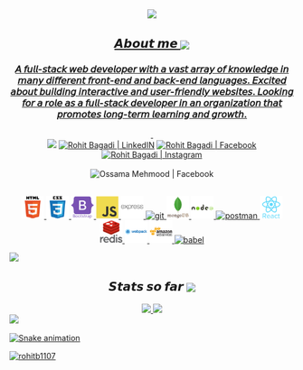 <!-- Name section -->
<p align="left">
  <img alt="" style="{max-height: 0px}" src="https://i.ibb.co/WVW5z9h/Blue-Minimalist-Nightmare-Ninja-Gaming-Linkedin-Banner.jpg">
</p>

<!-- <h1 align="center">𝙃𝙞 𝙩𝙝𝙚𝙧𝙚 <img src="https://raw.githubusercontent.com/MartinHeinz/MartinHeinz/master/wave.gif" width="30px">, 𝙄'𝙢 𝙍𝙤𝙝𝙞𝙩 𝘽𝙖𝙜𝙖𝙙𝙞</h1> -->

<!-- New content start -->

<!-- Moving title section -->
<p align="center">
<a align="center" href="https://github.com/DenverCoder1/readme-typing-svg"><img src="https://readme-typing-svg.herokuapp.com?&font=IBM+Plex+Sans&color=ff54b2&size=25&lines=𝙒𝙚𝙡𝙘𝙤𝙢𝙚+𝙩𝙤+𝙢𝙮+𝙂𝙞𝙩𝙃𝙪𝙗+𝙥𝙧𝙤𝙛𝙞𝙡𝙚!;𝙄'𝙢+𝙖+𝙁𝙪𝙡𝙡-𝙨𝙩𝙖𝙘𝙠+𝙬𝙚𝙗+𝙙𝙚𝙫𝙚𝙡𝙤𝙥𝙚𝙧.;𝙄+𝙡𝙤𝙫𝙚+𝙘𝙤𝙙𝙞𝙣𝙜+𝙖𝙣𝙙+𝙩𝙚𝙘𝙝𝙣𝙤𝙡𝙤𝙜𝙮." /></𝘢>
</p>


<!-- About section -->
<h2 align="center">𝘼𝙗𝙤𝙪𝙩 𝙢𝙚 <img align ='center' src='https://media2.giphy.com/media/UQDSBzfyiBKvgFcSTw/giphy.gif?cid=ecf05e47p3cd513axbek3f56ti3jzizq8hincw20jauyyfyw&rid=giphy.gif' width = '32px'></h2>
<h3 align="center">𝘈 𝘧𝘶𝘭𝘭-𝘴𝘵𝘢𝘤𝘬 𝘸𝘦𝘣 𝘥𝘦𝘷𝘦𝘭𝘰𝘱𝘦𝘳 𝘸𝘪𝘵𝘩 𝘢 𝘷𝘢𝘴𝘵 𝘢𝘳𝘳𝘢𝘺 𝘰𝘧 𝘬𝘯𝘰𝘸𝘭𝘦𝘥𝘨𝘦 𝘪𝘯 𝘮𝘢𝘯𝘺 𝘥𝘪𝘧𝘧𝘦𝘳𝘦𝘯𝘵 𝘧𝘳𝘰𝘯𝘵-𝘦𝘯𝘥 𝘢𝘯𝘥 𝘣𝘢𝘤𝘬-𝘦𝘯𝘥 𝘭𝘢𝘯𝘨𝘶𝘢𝘨𝘦𝘴. 𝘌𝘹𝘤𝘪𝘵𝘦𝘥 𝘢𝘣𝘰𝘶𝘵 𝘣𝘶𝘪𝘭𝘥𝘪𝘯𝘨 𝘪𝘯𝘵𝘦𝘳𝘢𝘤𝘵𝘪𝘷𝘦 𝘢𝘯𝘥 𝘶𝘴𝘦𝘳-𝘧𝘳𝘪𝘦𝘯𝘥𝘭𝘺 𝘸𝘦𝘣𝘴𝘪𝘵𝘦𝘴. 𝘓𝘰𝘰𝘬𝘪𝘯𝘨 𝘧𝘰𝘳 𝘢 𝘳𝘰𝘭𝘦 𝘢𝘴 𝘢 𝘧𝘶𝘭𝘭-𝘴𝘵𝘢𝘤𝘬 𝘥𝘦𝘷𝘦𝘭𝘰𝘱𝘦𝘳 𝘪𝘯 𝘢𝘯 𝘰𝘳𝘨𝘢𝘯𝘪𝘻𝘢𝘵𝘪𝘰𝘯 𝘵𝘩𝘢𝘵 𝘱𝘳𝘰𝘮𝘰𝘵𝘦𝘴 𝘭𝘰𝘯𝘨-𝘵𝘦𝘳𝘮 𝘭𝘦𝘢𝘳𝘯𝘪𝘯𝘨 𝘢𝘯𝘥 𝘨𝘳𝘰𝘸𝘵𝘩.</h3>


<!-- Social media icons sections -->
<div>&nbsp;</div>
<div align="center">
<a href="https://twitter.com/rohitb1107" target="_blank"><img height="55" src="https://user-images.githubusercontent.com/60597290/152035696-80cad2ec-b4dd-4552-88e6-b6b466124f5b.png" /></a>
<a href="https://linkedin.com/in/rohit-bagadi-11072003" target="_blank"><img height="55" alt="Rohit Bagadi | LinkedIN"  src="https://user-images.githubusercontent.com/60597290/152035581-a7c6c0c3-65c3-4160-89c0-e90ddc1e8d4e.png"/></a> 
<a href="https://www.facebook.com/rohitbagadi11" target="_blank"><img height="55" alt="Rohit Bagadi | Facebook" src="https://user-images.githubusercontent.com/60597290/152035015-605f666e-bfe9-4723-a900-0b1e2790b8f1.png" /></a>
<a href="https://www.instagram.com/the_rohitb_11" target="_blank"><img height="55" alt="Rohit Bagadi | Instagram"  src="https://user-images.githubusercontent.com/60597290/152036063-21242e52-af65-4a33-af5d-790466244407.png" /></a>
</div>



<!-- Languages and Tools section -->
<div>&nbsp;</div>
<div align="center">
<img height="65" alt="Ossama Mehmood | Facebook" src="https://user-images.githubusercontent.com/60597290/152353234-0715ffd6-7680-4536-9fdc-ef1abc74c469.svg" />
<div>&nbsp;</div>
<p align="center"> <a href="https://www.w3.org/html/" target="_blank" rel="noreferrer"> <img src="https://raw.githubusercontent.com/devicons/devicon/master/icons/html5/html5-original-wordmark.svg" alt="html5" width="40" height="40"/> </a> <a href="https://www.w3schools.com/css/" target="_blank" rel="noreferrer"> <img src="https://raw.githubusercontent.com/devicons/devicon/master/icons/css3/css3-original-wordmark.svg" alt="css3" width="40" height="40"/> </a> <a href="https://getbootstrap.com" target="_blank" rel="noreferrer"> <img src="https://raw.githubusercontent.com/devicons/devicon/master/icons/bootstrap/bootstrap-plain-wordmark.svg" alt="bootstrap" width="40" height="40"/> </a> <a href="https://developer.mozilla.org/en-US/docs/Web/JavaScript" target="_blank" rel="noreferrer"> <img src="https://raw.githubusercontent.com/devicons/devicon/master/icons/javascript/javascript-original.svg" alt="javascript" width="40" height="40"/> </a> <a href="https://expressjs.com" target="_blank" rel="noreferrer"> <img src="https://raw.githubusercontent.com/devicons/devicon/master/icons/express/express-original-wordmark.svg" alt="express" width="40" height="40"/> </a> <a href="https://git-scm.com/" target="_blank" rel="noreferrer"> <img src="https://www.vectorlogo.zone/logos/git-scm/git-scm-icon.svg" alt="git" width="40" height="40"/> </a>  <a href="https://www.mongodb.com/" target="_blank" rel="noreferrer"> <img src="https://raw.githubusercontent.com/devicons/devicon/master/icons/mongodb/mongodb-original-wordmark.svg" alt="mongodb" width="40" height="40"/> </a> <a href="https://nodejs.org" target="_blank" rel="noreferrer"> <img src="https://raw.githubusercontent.com/devicons/devicon/master/icons/nodejs/nodejs-original-wordmark.svg" alt="nodejs" width="40" height="40"/> </a> <a href="https://postman.com" target="_blank" rel="noreferrer"> <img src="https://www.vectorlogo.zone/logos/getpostman/getpostman-icon.svg" alt="postman" width="40" height="40"/> </a> <a href="https://reactjs.org/" target="_blank" rel="noreferrer"> <img src="https://raw.githubusercontent.com/devicons/devicon/master/icons/react/react-original-wordmark.svg" alt="react" width="40" height="40"/> </a> <a href="https://redis.io" target="_blank" rel="noreferrer"> <img src="https://raw.githubusercontent.com/devicons/devicon/master/icons/redis/redis-original-wordmark.svg" alt="redis" width="40" height="40"/> </a> <a href="https://webpack.js.org" target="_blank" rel="noreferrer"> <img src="https://raw.githubusercontent.com/devicons/devicon/d00d0969292a6569d45b06d3f350f463a0107b0d/icons/webpack/webpack-original-wordmark.svg" alt="webpack" width="40" height="40"/> </a> <a href="https://aws.amazon.com" target="_blank" rel="noreferrer"> <img src="https://raw.githubusercontent.com/devicons/devicon/master/icons/amazonwebservices/amazonwebservices-original-wordmark.svg" alt="aws" width="40" height="40"/> </a> <a href="https://babeljs.io/" target="_blank" rel="noreferrer"> <img src="https://www.vectorlogo.zone/logos/babeljs/babeljs-icon.svg" alt="babel" width="40" height="40"/> </a> </p>
 </div>
 
<img src="https://user-images.githubusercontent.com/73097560/115834477-dbab4500-a447-11eb-908a-139a6edaec5c.gif">



<!-- Stats section -->
<h2 align="center">𝙎𝙩𝙖𝙩𝙨 𝙨𝙤 𝙛𝙖𝙧 <img align ='center' src='https://lukonet.com/app/uploads/2014/09/statistic-loop.gif' width = '32px'></h2>
<div align="center">
  <a href="https://github.com/rohitb1107">
    <img height="150em" src="https://github-readme-stats.vercel.app/api/top-langs/?username=rohitb1107&hide_border=true&layout=compact&langs_count=6&text_color=000&icon_color=fff&bg_color=0,52fa5a,4dfcff,c64dff&theme=graywhite" />
  <img height="150em" src="https://github-readme-stats.vercel.app/api?username=rohitb1107&show_icons=true&hide_border=true&layout=compact&langs_count=6&text_color=000&icon_color=fff&bg_color=0,52fa5a,4dfcff,c64dff&theme=graywhite"/>
<!--   <img height="150em" src="https://github-readme-stats.vercel.app/api/top-langs/?username=rohitb1107&layout=compact&langs_count=7&theme=aura_dark"/> -->
  </div>
<img src="https://user-images.githubusercontent.com/73097560/115834477-dbab4500-a447-11eb-908a-139a6edaec5c.gif">
 
  
  
<!-- Snake grid section -->
![Snake animation](https://github.com/Rohitb1107/Rohitb1107/blob/output/github-contribution-grid-snake.svg)

  
  
<!-- Last banner -->
<p><img align="center" src="https://raw.githubusercontent.com/Trilokia/Trilokia/379277808c61ef204768a61bbc5d25bc7798ccf1/bottom_header.svg" alt="rohitb1107" /></p>
